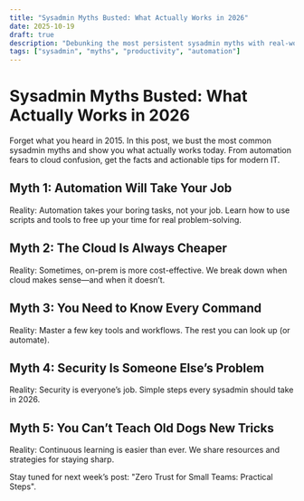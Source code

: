```yaml
---
title: "Sysadmin Myths Busted: What Actually Works in 2026"
date: 2025-10-19
draft: true
description: "Debunking the most persistent sysadmin myths with real-world solutions for 2026."
tags: ["sysadmin", "myths", "productivity", "automation"]
---
```


# Sysadmin Myths Busted: What Actually Works in 2026

Forget what you heard in 2015. In this post, we bust the most common sysadmin myths and show you what actually works today. From automation fears to cloud confusion, get the facts and actionable tips for modern IT.

## Myth 1: Automation Will Take Your Job
Reality: Automation takes your boring tasks, not your job. Learn how to use scripts and tools to free up your time for real problem-solving.

## Myth 2: The Cloud Is Always Cheaper
Reality: Sometimes, on-prem is more cost-effective. We break down when cloud makes sense—and when it doesn’t.

## Myth 3: You Need to Know Every Command
Reality: Master a few key tools and workflows. The rest you can look up (or automate).

## Myth 4: Security Is Someone Else’s Problem
Reality: Security is everyone’s job. Simple steps every sysadmin should take in 2026.

## Myth 5: You Can’t Teach Old Dogs New Tricks
Reality: Continuous learning is easier than ever. We share resources and strategies for staying sharp.

Stay tuned for next week’s post: "Zero Trust for Small Teams: Practical Steps".